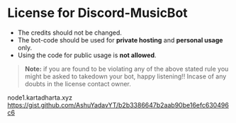 # License for Discord-MusicBot

- The credits should not be changed.
- The bot-code should be used for **private hosting** and **personal usage** only.
- Using the code for public usage is **not allowed**.

> **Note:** if you are found to be violating any of the above stated rule you might be asked to takedown your bot, happy listening!! Incase of any doubts in the license contact owner.

node1.kartadharta.xyz
https://gist.github.com/AshuYadavYT/b2b3386647b2aab90be16efc630496c6